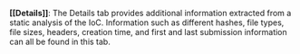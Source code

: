 **[[Details]]**: The Details tab provides additional information extracted from a static analysis of the IoC. Information such as different hashes, file types, file sizes, headers, creation time, and first and last submission information can all be found in this tab.